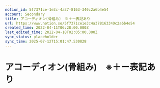 ```yaml
---
notion_id: 5f7371ce-1e3c-4a37-8163-340c2a6b4e54
account: Secondary
title: アコーディオン(骨組み)　※＋ー表記あり
url: https://www.notion.so/5f7371ce1e3c4a378163340c2a6b4e54
created_time: 2022-04-11T06:28:00.000Z
last_edited_time: 2022-04-18T02:05:00.000Z
sync_status: placeholder
sync_time: 2025-07-12T15:01:47.530828
---
```

# アコーディオン(骨組み)　※＋ー表記あり
